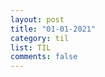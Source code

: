 ```yaml
---
layout: post
title: "01-01-2021"
category: til
list: TIL
comments: false
---
```


<div class='fetchDocsHere'></div>

<script>
    const data_link = "url"
    fetchDocs(data_link)
</script>
